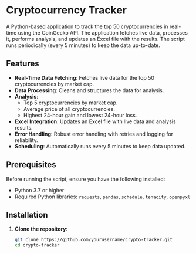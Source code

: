 # Cryptocurrency Tracker

A Python-based application to track the top 50 cryptocurrencies in real-time using the CoinGecko API. The application fetches live data, processes it, performs analysis, and updates an Excel file with the results. The script runs periodically (every 5 minutes) to keep the data up-to-date.

## Features

- **Real-Time Data Fetching**: Fetches live data for the top 50 cryptocurrencies by market cap.
- **Data Processing**: Cleans and structures the data for analysis.
- **Analysis**:
  - Top 5 cryptocurrencies by market cap.
  - Average price of all cryptocurrencies.
  - Highest 24-hour gain and lowest 24-hour loss.
- **Excel Integration**: Updates an Excel file with live data and analysis results.
- **Error Handling**: Robust error handling with retries and logging for reliability.
- **Scheduling**: Automatically runs every 5 minutes to keep data updated.

## Prerequisites

Before running the script, ensure you have the following installed:

- Python 3.7 or higher
- Required Python libraries: `requests`, `pandas`, `schedule`, `tenacity`, `openpyxl`

## Installation

1. **Clone the repository**:
   ```bash
   git clone https://github.com/yourusername/crypto-tracker.git
   cd crypto-tracker
